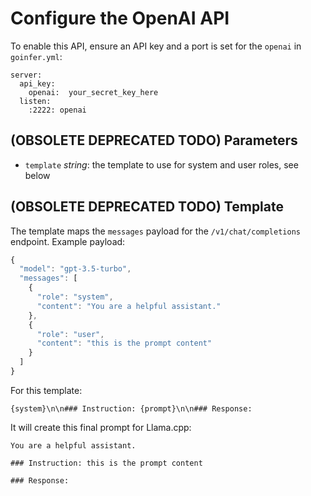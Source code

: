 # Configure the OpenAI API

To enable this API, ensure an API key and a port is set for the `openai` in `goinfer.yml`:

```yàml
server:
  api_key:
    openai:  your_secret_key_here
  listen:
    :2222: openai
```

## (OBSOLETE DEPRECATED TODO) Parameters

- `template` *string*: the template to use for system and user roles, see below

## (OBSOLETE DEPRECATED TODO) Template

The template maps the `messages` payload for the `/v1/chat/completions` endpoint. Example payload:

```js
{
  "model": "gpt-3.5-turbo",
  "messages": [
    {
      "role": "system",
      "content": "You are a helpful assistant."
    },
    {
      "role": "user",
      "content": "this is the prompt content"
    }
  ]
}
```

For this template:

    {system}\n\n### Instruction: {prompt}\n\n### Response:

It will create this final prompt for Llama.cpp:

    You are a helpful assistant.

    ### Instruction: this is the prompt content

    ### Response:
